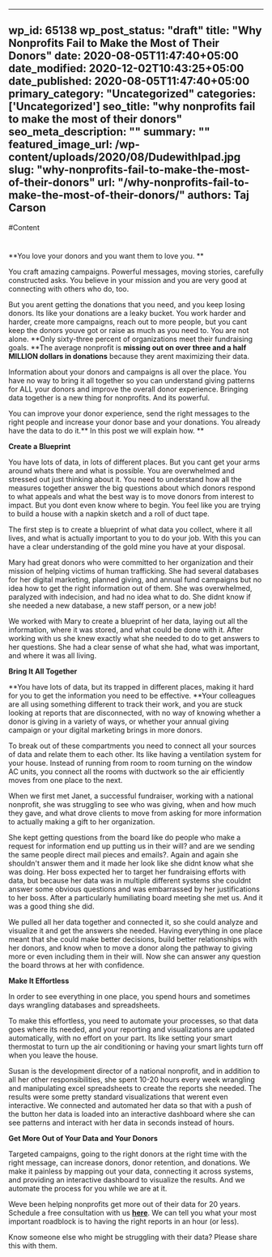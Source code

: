 
---
wp_id: 65138
wp_post_status: "draft" 
title: "Why Nonprofits Fail to Make the Most of Their Donors"
date: 2020-08-05T11:47:40+05:00
date_modified: 2020-12-02T10:43:25+05:00
date_published: 2020-08-05T11:47:40+05:00
primary_category: "Uncategorized"
categories: ['Uncategorized'] 
seo_title: "why nonprofits fail to make the most of their donors"
seo_meta_description: ""
summary: "" 
featured_image_url: /wp-content/uploads/2020/08/DudewithIpad.jpg
slug: "why-nonprofits-fail-to-make-the-most-of-their-donors"
url: "/why-nonprofits-fail-to-make-the-most-of-their-donors/"
authors: Taj Carson
---

#Content



# 

**You love your donors and you want them to love you. **

You craft amazing campaigns. Powerful messages, moving stories, carefully constructed asks. You believe in your mission and you are very good at connecting with others who do, too. 

But you arent getting the donations that you need, and you keep losing donors. Its like your donations are a leaky bucket. You work harder and harder, create more campaigns, reach out to more people, but you cant keep the donors youve got or raise as much as you need to. You are not alone. **Only sixty-three percent of organizations meet their fundraising goals. **The average nonprofit is **missing out on over three and a half MILLION dollars in donations** because they arent maximizing their data. 

Information about your donors and campaigns is all over the place. You have no way to bring it all together so you can understand giving patterns for ALL your donors and improve the overall donor experience. Bringing data together is a new thing for nonprofits. And its powerful. 

You can improve your donor experience, send the right messages to the right people and increase your donor base and your donations.  You already have the data to do it.** In this post we will explain how. **

**Create a Blueprint**

You have lots of data, in lots of different places. But you cant get your arms around whats there and what is possible. You are overwhelmed and stressed out just thinking about it. You need to understand how all the measures together answer the big questions about which donors respond to what appeals and what the best way is to move donors from interest to impact. But you dont even know where to begin. You feel like you are trying to build a house with a napkin sketch and a roll of duct tape. 

The first step is to create a blueprint of what data you collect, where it all lives, and what is actually important to you to do your job. With this you can have a clear understanding of the gold mine you have at your disposal. 

Mary had great donors who were committed to her organization and their mission of helping victims of human trafficking. She had several databases for her digital marketing, planned giving, and annual fund campaigns but no idea how to get the right information out of them. She was overwhelmed, paralyzed with indecision, and had no idea what to do. She didnt know if she needed a new database, a new staff person, or a new job! 

We worked with Mary to create a blueprint of her data, laying out all the information, where it was stored, and what could be done with it. After working with us she knew exactly what she needed to do to get answers to her questions. She had a clear sense of what she had, what was important, and where it was all living. 

**Bring It All Together**

**You have lots of data, but its trapped in different places, making it hard for you to get the information you need to be effective. **Your colleagues are all using something different to track their work, and you are stuck looking at reports that are disconnected, with no way of knowing whether a donor is giving in a variety of ways, or whether your annual giving campaign or your digital marketing brings in more donors.  

To break out of these compartments you need to connect all your sources of data and relate them to each other. Its like having a ventilation system for your house. Instead of running from room to room turning on the window AC units, you connect all the rooms with ductwork so the air efficiently moves from one place to the next. 

When we first met Janet, a successful fundraiser, working with a national nonprofit, she was struggling to see who was giving, when and how much they gave, and what drove clients to move from asking for more information to actually making a gift to her organization.  

She kept getting questions from the board like do people who make a request for information end up putting us in their will? and are we sending the same people direct mail pieces and emails?. Again and again she shouldn't answer them and it made her look like she didnt know what she was doing. Her boss expected her to  target her fundraising efforts with data, but because her data was in multiple different systems she couldnt answer some obvious questions and was embarrassed by her justifications to her boss. After a particularly humiliating board meeting she met us. And it was a good thing she did. 

We pulled all her data together and connected it, so she could analyze and visualize it and get the answers she needed. Having everything in one place meant that she could make better decisions, build better relationships with her donors, and know when to move a donor along the pathway to giving more or even including them in their will. Now she can answer any question the board throws at her with confidence. 

**Make It Effortless**

In order to see everything in one place, you spend hours and sometimes days wrangling databases and spreadsheets. 

To make this effortless, you need to automate your processes, so that data goes where its needed, and your reporting and visualizations are updated automatically, with no effort on your part. Its like setting your smart thermostat to turn up the air conditioning or having your smart lights turn off when you leave the house. 

Susan is the development director of a national nonprofit, and in addition to all her other responsibilities, she spent 10-20 hours every week wrangling and manipulating excel spreadsheets to create the reports she needed. The results were some pretty standard visualizations that werent even interactive. We connected and automated her data so that with a push of the button her data is loaded into an interactive dashboard where she can see patterns and interact with her data in seconds instead of hours. 

**Get More Out of Your Data and Your Donors**

Targeted campaigns, going to the right donors at the right time with the right message, can increase donors, donor retention, and donations. We make it painless by mapping out your data, connecting it across systems, and providing an interactive dashboard to visualize the results. And we automate the process for you while we are at it. 

Weve been helping nonprofits get more out of their data for 20 years. Schedule a free consultation with us **[here](https://meetings.hubspot.com/taj10/60-minute-consultation)**. We can tell you what your most important roadblock is to having the right reports in an hour (or less). 

Know someone else who might be struggling with their data? Please share this with them. 




